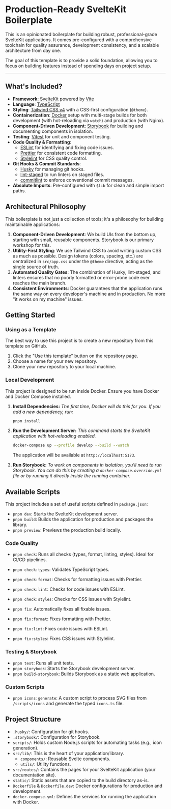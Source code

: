 # Production-Ready SvelteKit Boilerplate

This is an opinionated boilerplate for building robust, professional-grade SvelteKit applications. It comes pre-configured with a comprehensive toolchain for quality assurance, development consistency, and a scalable architecture from day one.

The goal of this template is to provide a solid foundation, allowing you to focus on building features instead of spending days on project setup.

---

## What's Included?

- **Framework**: [SvelteKit](https://kit.svelte.dev/) powered by [Vite](https://vitejs.dev/)
- **Language**: [TypeScript](https://www.typescriptlang.org/)
- **Styling**: [Tailwind CSS v4](https://tailwindcss.com/blog/tailwindcss-v4-alpha) with a CSS-first configuration (`@theme`).
- **Containerization**: [Docker](https://www.docker.com/) setup with multi-stage builds for both development (with hot-reloading via `watch`) and production (with Nginx).
- **Component-Driven Development**: [Storybook](https://storybook.js.org/) for building and documenting components in isolation.
- **Testing**: [Vitest](https://vitest.dev/) for unit and component testing.
- **Code Quality & Formatting**:
  - [ESLint](https://eslint.org/) for identifying and fixing code issues.
  - [Prettier](https://prettier.io/) for consistent code formatting.
  - [Stylelint](https://stylelint.io/) for CSS quality control.
- **Git Hooks & Commit Standards**:
  - [Husky](https://typicode.github.io/husky/) for managing git hooks.
  - [lint-staged](https://github.com/okonet/lint-staged) to run linters on staged files.
  - [commitlint](https://commitlint.js.org/) to enforce conventional commit messages.
- **Absolute Imports**: Pre-configured with `$lib` for clean and simple import paths.

## Architectural Philosophy

This boilerplate is not just a collection of tools; it's a philosophy for building maintainable applications:

1.  **Component-Driven Development**: We build UIs from the bottom up, starting with small, reusable components. Storybook is our primary workshop for this.
2.  **Utility-First Styling**: We use Tailwind CSS to avoid writing custom CSS as much as possible. Design tokens (colors, spacing, etc.) are centralized in `src/app.css` under the `@theme` directive, acting as the single source of truth.
3.  **Automated Quality Gates**: The combination of Husky, lint-staged, and linters ensures that no poorly formatted or error-prone code ever reaches the main branch.
4.  **Consistent Environments**: Docker guarantees that the application runs the same way on every developer's machine and in production. No more "it works on my machine" issues.

## Getting Started

### Using as a Template

The best way to use this project is to create a new repository from this template on GitHub.

1.  Click the "Use this template" button on the repository page.
2.  Choose a name for your new repository.
3.  Clone your new repository to your local machine.

### Local Development

This project is designed to be run inside Docker. Ensure you have Docker and Docker Compose installed.

1.  **Install Dependencies:**
    _The first time, Docker will do this for you. If you add a new dependency, run:_

    ```bash
    pnpm install
    ```

2.  **Run the Development Server:**
    _This command starts the SvelteKit application with hot-reloading enabled._

    ```bash
    docker-compose up --profile develop --build --watch
    ```

    The application will be available at `http://localhost:5173`.

3.  **Run Storybook:**
    _To work on components in isolation, you'll need to run Storybook. You can do this by creating a `docker-compose.override.yml` file or by running it directly inside the running container._

## Available Scripts

This project includes a set of useful scripts defined in `package.json`:

- `pnpm dev`: Starts the SvelteKit development server.
- `pnpm build`: Builds the application for production and packages the library.
- `pnpm preview`: Previews the production build locally.

### Code Quality

- `pnpm check`: Runs all checks (types, format, linting, styles). Ideal for CI/CD pipelines.
- `pnpm check:types`: Validates TypeScript types.
- `pnpm check:format`: Checks for formatting issues with Prettier.
- `pnpm check:lint`: Checks for code issues with ESLint.
- `pnpm check:styles`: Checks for CSS issues with Stylelint.

- `pnpm fix`: Automatically fixes all fixable issues.
- `pnpm fix:format`: Fixes formatting with Prettier.
- `pnpm fix:lint`: Fixes code issues with ESLint.
- `pnpm fix:styles`: Fixes CSS issues with Stylelint.

### Testing & Storybook

- `pnpm test`: Runs all unit tests.
- `pnpm storybook`: Starts the Storybook development server.
- `pnpm build-storybook`: Builds Storybook as a static web application.

### Custom Scripts

- `pnpm icons:generate`: A custom script to process SVG files from `/scripts/icons` and generate the typed `icons.ts` file.

## Project Structure

- `.husky/`: Configuration for git hooks.
- `.storybook/`: Configuration for Storybook.
- `scripts/`: Holds custom Node.js scripts for automating tasks (e.g., icon generation).
- `src/lib/`: This is the heart of your application/library.
  - `components/`: Reusable Svelte components.
  - `utils/`: Utility functions.
- `src/routes/`: Contains the pages for your SvelteKit application (your documentation site).
- `static/`: Static assets that are copied to the build directory as-is.
- `Dockerfile` & `Dockerfile.dev`: Docker configurations for production and development.
- `docker-compose.yml`: Defines the services for running the application with Docker.

